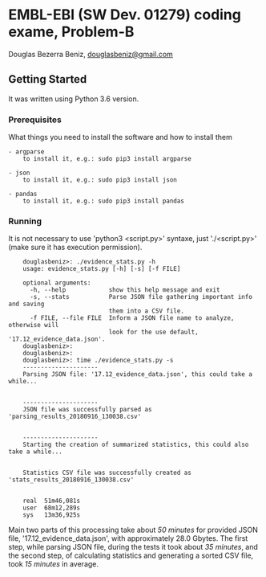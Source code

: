 # EMBL-EBI (SW Dev. 01279) coding exame, Problem-B

Douglas Bezerra Beniz, douglasbeniz@gmail.com

## Getting Started

It was written using Python 3.6 version.

### Prerequisites

What things you need to install the software and how to install them

```
- argparse
    to install it, e.g.: sudo pip3 install argparse

- json
    to install it, e.g.: sudo pip3 install json

- pandas
    to install it, e.g.: sudo pip3 install pandas
```

### Running

It is not necessary to use \'python3 <script.py>\' syntaxe, just \'./<script.py>\' (make sure it has execution permission).


```
    douglasbeniz>: ./evidence_stats.py -h
    usage: evidence_stats.py [-h] [-s] [-f FILE]

    optional arguments:
      -h, --help            show this help message and exit
      -s, --stats           Parse JSON file gathering important info and saving
                            them into a CSV file.
      -f FILE, --file FILE  Inform a JSON file name to analyze, otherwise will
                            look for the use default, '17.12_evidence_data.json'.
    douglasbeniz>: 
    douglasbeniz>: 
    douglasbeniz>: time ./evidence_stats.py -s
    ---------------------
    Parsing JSON file: '17.12_evidence_data.json', this could take a while...


    ---------------------
    JSON file was successfully parsed as 'parsing_results_20180916_130038.csv'


    ---------------------
    Starting the creation of summarized statistics, this could also take a while...


    Statistics CSV file was successfully created as 'stats_results_20180916_130038.csv'


    real  51m46,081s
    user  68m12,289s
    sys   13m36,925s

```

Main two parts of this processing take about *50 minutes* for provided JSON file, '17.12_evidence_data.json', with approximately 28.0 Gbytes. The first step, while parsing JSON file, during the tests it took about *35 minutes*, and the second step, of calculating statistics and generating a sorted CSV file, took *15 minutes* in average.